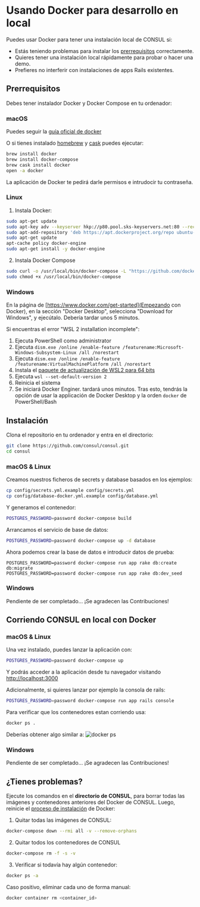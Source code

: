 # Usando Docker para desarrollo en local

Puedes usar Docker para tener una instalación local de CONSUL si:

- Estás teniendo problemas para instalar los [prerrequisitos](prerequisites.md) correctamente.
- Quieres tener una instalación local rápidamente para probar o hacer una demo.
- Prefieres no interferir con instalaciones de apps Rails existentes.

## Prerrequisitos

Debes tener instalador Docker y Docker Compose en tu ordenador:

### macOS

Puedes seguir la [guía oficial de docker](https://docs.docker.com/docker-for-mac/install/)

O si tienes instalado [homebrew](http://brew.sh) y [cask](https://caskroom.github.io/) puedes ejecutar:

```bash
brew install docker
brew install docker-compose
brew cask install docker
open -a docker
```

La aplicación de Docker te pedirá darle permisos e intrudocir tu contraseña.

### Linux

1. Instala Docker:

```bash
sudo apt-get update
sudo apt-key adv --keyserver hkp://p80.pool.sks-keyservers.net:80 --recv-keys 58118E89F3A912897C070ADBF76221572C52609D
sudo apt-add-repository 'deb https://apt.dockerproject.org/repo ubuntu-xenial main'
sudo apt-get update
apt-cache policy docker-engine
sudo apt-get install -y docker-engine
```

2. Instala Docker Compose

```bash
sudo curl -o /usr/local/bin/docker-compose -L "https://github.com/docker/compose/releases/download/1.15.0/docker-compose-$(uname -s)-$(uname -m)"
sudo chmod +x /usr/local/bin/docker-compose
```

### Windows

En la página de [https://www.docker.com/get-started](Empezando con Docker), en la sección "Docker Desktop", selecciona "Download for Windows", y ejecútalo. Debería tardar unos 5 minutos.

Si encuentras el error "WSL 2 installation incomplete":

1. Ejecuta PowerShell como administrator
1. Ejecuta `dism.exe /online /enable-feature /featurename:Microsoft-Windows-Subsystem-Linux /all /norestart`
1. Ejecuta `dism.exe /online /enable-feature /featurename:VirtualMachinePlatform /all /norestart`
1. Instala el [paquete de actualización de WSL2 para 64 bits](https://wslstorestorage.blob.core.windows.net/wslblob/wsl_update_x64.msi)
1. Ejecuta `wsl --set-default-version 2`
1. Reinicia el sistema
1. Se iniciará Docker Enginer. tardará unos minutos. Tras esto, tendrás la opción de usar la applicación de Docker Desktop y la orden `docker` de PowerShell/Bash

## Instalación

Clona el repositorio en tu ordenador y entra en el directorio:

```bash
git clone https://github.com/consul/consul.git
cd consul
```

### macOS & Linux

Creamos nuestros ficheros de secrets y database basados en los ejemplos:

```bash
cp config/secrets.yml.example config/secrets.yml
cp config/database-docker.yml.example config/database.yml
```

Y generamos el contenedor:

```bash
POSTGRES_PASSWORD=password docker-compose build
```

Arrancamos el servicio de base de datos:

```bash
POSTGRES_PASSWORD=password docker-compose up -d database
```

Ahora podemos crear la base de datos e introducir datos de prueba:

```
POSTGRES_PASSWORD=password docker-compose run app rake db:create db:migrate
POSTGRES_PASSWORD=password docker-compose run app rake db:dev_seed
```

### Windows

Pendiente de ser completado... ¡Se agradecen las Contribuciones!

## Corriendo CONSUL en local con Docker

### macOS & Linux

Una vez instalado, puedes lanzar la aplicación con:

```bash
POSTGRES_PASSWORD=password docker-compose up
```

Y podrás acceder a la aplicación desde tu navegador visitando [http://localhost:3000](http://localhost:3000)

Adicionalmente, si quieres lanzar por ejemplo la consola de rails:

```bash
POSTGRES_PASSWORD=password docker-compose run app rails console
```

Para verificar que los contenedores estan corriendo usa:

```bash
docker ps .
```

Deberías obtener algo similar a:
![docker ps](https://i.imgur.com/ASvzXrd.png)

### Windows

Pendiente de ser completado... ¡Se agradecen las Contribuciones!

## ¿Tienes problemas?

Ejecute los comandos en el **directorio de CONSUL**, para borrar todas las imágenes y contenedores anteriores del Docker de CONSUL. Luego, reinicie el [proceso de instalación](#instalacion) de Docker:

1. Quitar todas las imágenes de CONSUL:

```bash
docker-compose down --rmi all -v --remove-orphans
```

2. Quitar todos los contenedores de CONSUL

```bash
docker-compose rm -f -s -v
```

3. Verificar si todavía hay algún contenedor:

```bash
docker ps -a
```

Caso positivo, eliminar cada uno de forma manual:

```bash
docker container rm <container_id>
```
